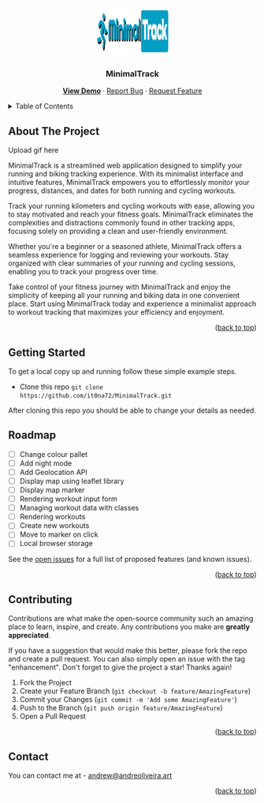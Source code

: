 <div align="center">
  <a href="https://it0na72.github.io/MinimalTrack/">
    <img src="logo.png" alt="Logo" width="150" height="100">
  </a>
<h3 align="center">MinimalTrack</h3>

  <p align="center">
    <a href="https://it0na72.github.io/MinimalTrack/"><b>View Demo</b></a>
    ·
    <a href="https://github.com/it0na72/MinimalTrack/issue">Report Bug</a>
    ·
    <a href="https://github.com/it0na72/MinimalTrack/issue">Request Feature</a>
  </p>
</div>

<!-- TABLE OF CONTENTS -->
<details>
  <summary>Table of Contents</summary>
  <ol>
    <li>
      <a href="#about-the-project">About The Project</a>
    </li>
    <li>
      <a href="#getting-started">Getting Started</a>
    </li>
    <li><a href="#roadmap">Roadmap</a></li>
    <li><a href="#contributing">Contributing</a></li>
    <li><a href="#contact">Contact</a></li>
  </ol>
</details>

<!-- ABOUT THE PROJECT -->

## About The Project

Upload gif here

MinimalTrack is a streamlined web application designed to simplify your running and biking tracking experience. With its minimalist interface and intuitive features, MinimalTrack empowers you to effortlessly monitor your progress, distances, and dates for both running and cycling workouts.

Track your running kilometers and cycling workouts with ease, allowing you to stay motivated and reach your fitness goals. MinimalTrack eliminates the complexities and distractions commonly found in other tracking apps, focusing solely on providing a clean and user-friendly environment.

Whether you're a beginner or a seasoned athlete, MinimalTrack offers a seamless experience for logging and reviewing your workouts. Stay organized with clear summaries of your running and cycling sessions, enabling you to track your progress over time.

Take control of your fitness journey with MinimalTrack and enjoy the simplicity of keeping all your running and biking data in one convenient place. Start using MinimalTrack today and experience a minimalist approach to workout tracking that maximizes your efficiency and enjoyment.

<p align="right">(<a href="#readme-top">back to top</a>)</p>

<!-- GETTING STARTED -->

## Getting Started

To get a local copy up and running follow these simple example steps.

- Clone this repo
  `git clone https://github.com/it0na72/MinimalTrack.git`

After cloning this repo you should be able to change your details as needed.

<!-- ROADMAP -->

## Roadmap

- [ ] Change colour pallet
- [ ] Add night mode
- [ ] Add Geolocation API
- [ ] Display map using leaflet library
- [ ] Display map marker
- [ ] Rendering workout input form
- [ ] Managing workout data with classes
- [ ] Rendering workouts
- [ ] Create new workouts
- [ ] Move to marker on click
- [ ] Local browser storage

See the [open issues](https://github.com/it0na72/MinimalTrack-website/issue) for a full list of proposed features (and known issues).

<p align="right">(<a href="#readme-top">back to top</a>)</p>

<!-- CONTRIBUTING -->

## Contributing

Contributions are what make the open-source community such an amazing place to learn, inspire, and create. Any contributions you make are **greatly appreciated**.

If you have a suggestion that would make this better, please fork the repo and create a pull request. You can also simply open an issue with the tag "enhancement".
Don't forget to give the project a star! Thanks again!

1. Fork the Project
2. Create your Feature Branch (`git checkout -b feature/AmazingFeature`)
3. Commit your Changes (`git commit -m 'Add some AmazingFeature'`)
4. Push to the Branch (`git push origin feature/AmazingFeature`)
5. Open a Pull Request

<p align="right">(<a href="#readme-top">back to top</a>)</p>

<!-- CONTACT -->

## Contact

You can contact me at - andrew@andreoliveira.art

<p align="right">(<a href="#readme-top">back to top</a>)</p>
